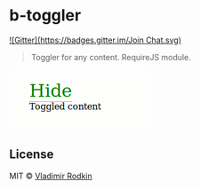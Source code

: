 # b-toggler

[![Gitter](https://badges.gitter.im/Join Chat.svg)](https://gitter.im/VovanR/b-toggler?utm_source=badge&utm_medium=badge&utm_campaign=pr-badge)

> Toggler for any content. RequireJS module.

![Preview](preview.gif)

## License
MIT © [Vladimir Rodkin](https://github.com/VovanR)
